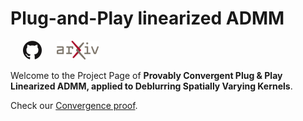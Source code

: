 # Plug-and-Play linearized ADMM

<a href="https://github.com/claroche-r/PnP_LADMM" target="_blank" rel="noopener"><img src="logos/GitHub-Mark-120px-plus.png" width=30 alt="Download" hspace="20"></a>
<a href="https://arxiv.org/abs/2210.10605" target="_blank" rel="noopener"><img src="logos/arxiv.png" height=30 alt="Download"></a>


Welcome to the Project Page of **Provably Convergent Plug \& Play Linearized ADMM, applied to Deblurring Spatially Varying Kernels**.

Check our [Convergence proof](https://claroche-r.github.io/PnP_LADMM/proof).
